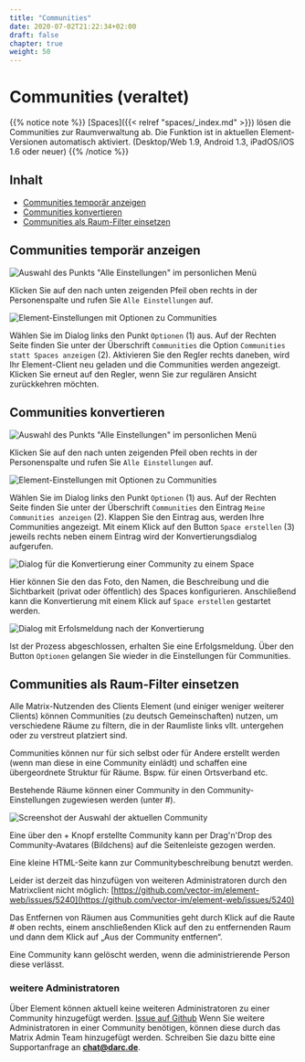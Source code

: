 ```yaml
---
title: "Communities"
date: 2020-07-02T21:22:34+02:00
draft: false
chapter: true
weight: 50
---
```


# Communities (veraltet)

{{% notice note %}}
[Spaces]({{< relref "spaces/_index.md" >}}) lösen die Communities zur Raumverwaltung ab. Die Funktion ist in aktuellen Element-Versionen automatisch aktiviert. (Desktop/Web 1.9, Android 1.3, iPadOS/iOS 1.6 oder neuer)
{{% /notice %}}

## Inhalt
  * [Communities temporär anzeigen](#communities-temporär-anzeigen)
  * [Communities konvertieren](#communities-konvertieren)
  * [Communities als Raum-Filter einsetzen](#communities-als-raum-filter-einsetzen)

## Communities temporär anzeigen

![Auswahl des Punkts "Alle Einstellungen" im personlichen Menü](/images/06_Settings_de.png)

Klicken Sie auf den nach unten zeigenden Pfeil oben rechts in der Personenspalte und rufen Sie `Alle Einstellungen` auf. 

![Element-Einstellungen mit Optionen zu Communities](/images/20_Communities_Settings1_de.png)

Wählen Sie im Dialog links den Punkt `Optionen` (1) aus. Auf der Rechten Seite finden Sie unter der Überschrift `Communities` die Option `Communities statt Spaces anzeigen` (2). Aktivieren Sie den Regler rechts daneben, wird Ihr Element-Client neu geladen und die Communities werden angezeigt. Klicken Sie erneut auf den Regler, wenn Sie zur regulären Ansicht zurückkehren möchten.

## Communities konvertieren

![Auswahl des Punkts "Alle Einstellungen" im personlichen Menü](/images/06_Settings_de.png)

Klicken Sie auf den nach unten zeigenden Pfeil oben rechts in der Personenspalte und rufen Sie `Alle Einstellungen` auf.

![Element-Einstellungen mit Optionen zu Communities](/images/20_Communities_Settings2_de.png)

Wählen Sie im Dialog links den Punkt `Optionen` (1) aus. Auf der Rechten Seite finden Sie unter der Überschrift `Communities` den Eintrag `Meine Communities anzeigen` (2). Klappen Sie den Eintrag aus, werden Ihre Communities angezeigt. Mit einem Klick auf den Button `Space erstellen` (3) jeweils rechts neben einem Eintrag wird der Konvertierungsdialog aufgerufen.

![Dialog für die Konvertierung einer Community zu einem Space](/images/20_Communities_Conversion1_de.png)

Hier können Sie den das Foto, den Namen, die Beschreibung und die Sichtbarkeit (privat oder öffentlich) des Spaces konfigurieren. Anschließend kann die Konvertierung mit einem Klick auf `Space erstellen` gestartet werden.

![Dialog mit Erfolsmeldung nach der Konvertierung](/images/20_Communities_Conversion2_de.png)

Ist der Prozess abgeschlossen, erhalten Sie eine Erfolgsmeldung. Über den Button `Optionen` gelangen Sie wieder in die Einstellungen für Communities.

## Communities als Raum-Filter einsetzen

Alle Matrix-Nutzenden des Clients Element (und einiger weniger weiterer Clients) können Communities (zu deutsch Gemeinschaften) nutzen, um verschiedene Räume zu filtern, die in der Raumliste links vllt. untergehen oder zu verstreut platziert sind.

Communities können nur für sich selbst oder für Andere erstellt werden (wenn man diese in eine Community einlädt) und schaffen eine übergeordnete Struktur für Räume. Bspw. für einen Ortsverband etc.

Bestehende Räume können einer Community in den Community-Einstellungen zugewiesen werden (unter #).

![Screenshot der Auswahl der aktuellen Community](/images/20_Communities.webp)

Eine über den + Knopf erstellte Community kann per Drag'n'Drop des Community-Avatares (Bildchens) auf die Seitenleiste gezogen werden.

Eine kleine HTML-Seite kann zur Communitybeschreibung benutzt werden.

Leider ist derzeit das hinzufügen von weiteren Administratoren durch den Matrixclient nicht möglich: [https://github.com/vector-im/element-web/issues/5240](https://github.com/vector-im/element-web/issues/5240)

Das Entfernen von Räumen aus Communities geht durch Klick auf die Raute # oben rechts, einem anschließenden Klick auf den zu entfernenden Raum und dann dem Klick auf „Aus der Community entfernen“.

Eine Community kann gelöscht werden, wenn die administrierende Person diese verlässt.

### weitere Administratoren

Über Element können aktuell keine weiteren Administratoren zu einer Community hinzugefügt werden. [Issue auf Github](https://github.com/vector-im/riot-web/issues/5240) Wenn Sie weitere Administratoren in einer Community benötigen, können diese durch das Matrix Admin Team hinzugefügt werden. Schreiben Sie dazu bitte eine Supportanfrage an [**chat@darc.de**](mailto:chat@darc.de).

